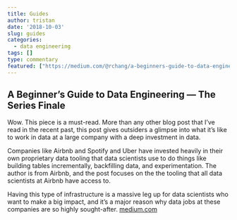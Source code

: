 ```yaml
---
title: Guides
author: tristan
date: '2018-10-03'
slug: guides
categories:
  - data engineering
tags: []
type: commentary
featured: ["https://medium.com/@rchang/a-beginners-guide-to-data-engineering-the-series-finale-2cc92ff14b0"]
---
```

## A Beginner’s Guide to Data Engineering — The Series Finale
Wow. This piece is a must-read. More than any other blog post that I’ve read in the recent past, this post gives outsiders a glimpse into what it’s like to work in data at a large company with a deep investment in data. 

Companies like Airbnb and Spotify and Uber have invested heavily in their own proprietary data tooling that data scientists use to do things like building tables incrementally, backfilling data, and experimentation. The author is from Airbnb, and the post focuses on the the tooling that all data scientists at Airbnb have access to.

Having this type of infrastructure is a massive leg up for data scientists who want to make a big impact, and it’s a major reason why data jobs at these companies are so highly sought-after.
[medium.com](https://medium.com/@rchang/a-beginners-guide-to-data-engineering-the-series-finale-2cc92ff14b0)

